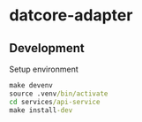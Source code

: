 # datcore-adapter

## Development

Setup environment

```cmd
make devenv
source .venv/bin/activate
cd services/api-service
make install-dev
```
